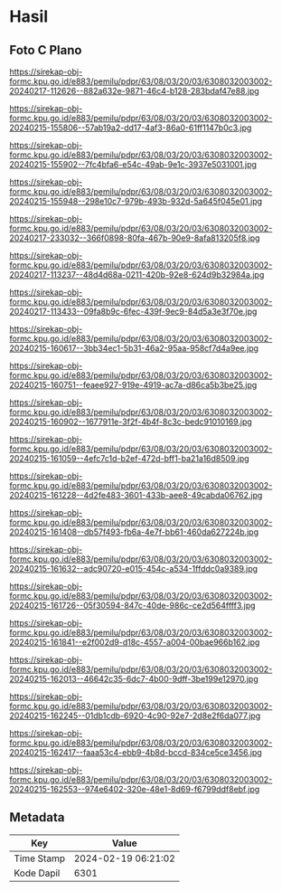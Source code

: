 # Hasil

## Foto C Plano

https://sirekap-obj-formc.kpu.go.id/e883/pemilu/pdpr/63/08/03/20/03/6308032003002-20240217-112626--882a632e-9871-46c4-b128-283bdaf47e88.jpg

https://sirekap-obj-formc.kpu.go.id/e883/pemilu/pdpr/63/08/03/20/03/6308032003002-20240215-155806--57ab19a2-dd17-4af3-86a0-61ff1147b0c3.jpg

https://sirekap-obj-formc.kpu.go.id/e883/pemilu/pdpr/63/08/03/20/03/6308032003002-20240215-155902--7fc4bfa6-e54c-49ab-9e1c-3937e5031001.jpg

https://sirekap-obj-formc.kpu.go.id/e883/pemilu/pdpr/63/08/03/20/03/6308032003002-20240215-155948--298e10c7-979b-493b-932d-5a645f045e01.jpg

https://sirekap-obj-formc.kpu.go.id/e883/pemilu/pdpr/63/08/03/20/03/6308032003002-20240217-233032--366f0898-80fa-467b-90e9-8afa813205f8.jpg

https://sirekap-obj-formc.kpu.go.id/e883/pemilu/pdpr/63/08/03/20/03/6308032003002-20240217-113237--48d4d68a-0211-420b-92e8-624d9b32984a.jpg

https://sirekap-obj-formc.kpu.go.id/e883/pemilu/pdpr/63/08/03/20/03/6308032003002-20240217-113433--09fa8b9c-6fec-439f-9ec9-84d5a3e3f70e.jpg

https://sirekap-obj-formc.kpu.go.id/e883/pemilu/pdpr/63/08/03/20/03/6308032003002-20240215-160617--3bb34ec1-5b31-46a2-95aa-958cf7d4a9ee.jpg

https://sirekap-obj-formc.kpu.go.id/e883/pemilu/pdpr/63/08/03/20/03/6308032003002-20240215-160751--feaee927-919e-4919-ac7a-d86ca5b3be25.jpg

https://sirekap-obj-formc.kpu.go.id/e883/pemilu/pdpr/63/08/03/20/03/6308032003002-20240215-160902--1677911e-3f2f-4b4f-8c3c-bedc91010169.jpg

https://sirekap-obj-formc.kpu.go.id/e883/pemilu/pdpr/63/08/03/20/03/6308032003002-20240215-161059--4efc7c1d-b2ef-472d-bff1-ba21a16d8509.jpg

https://sirekap-obj-formc.kpu.go.id/e883/pemilu/pdpr/63/08/03/20/03/6308032003002-20240215-161228--4d2fe483-3601-433b-aee8-49cabda06762.jpg

https://sirekap-obj-formc.kpu.go.id/e883/pemilu/pdpr/63/08/03/20/03/6308032003002-20240215-161408--db57f493-fb6a-4e7f-bb61-460da627224b.jpg

https://sirekap-obj-formc.kpu.go.id/e883/pemilu/pdpr/63/08/03/20/03/6308032003002-20240215-161632--adc90720-e015-454c-a534-1ffddc0a9389.jpg

https://sirekap-obj-formc.kpu.go.id/e883/pemilu/pdpr/63/08/03/20/03/6308032003002-20240215-161726--05f30594-847c-40de-986c-ce2d564ffff3.jpg

https://sirekap-obj-formc.kpu.go.id/e883/pemilu/pdpr/63/08/03/20/03/6308032003002-20240215-161841--e2f002d9-d18c-4557-a004-00bae966b162.jpg

https://sirekap-obj-formc.kpu.go.id/e883/pemilu/pdpr/63/08/03/20/03/6308032003002-20240215-162013--46642c35-6dc7-4b00-9dff-3be199e12970.jpg

https://sirekap-obj-formc.kpu.go.id/e883/pemilu/pdpr/63/08/03/20/03/6308032003002-20240215-162245--01db1cdb-6920-4c90-92e7-2d8e2f6da077.jpg

https://sirekap-obj-formc.kpu.go.id/e883/pemilu/pdpr/63/08/03/20/03/6308032003002-20240215-162417--faaa53c4-ebb9-4b8d-bccd-834ce5ce3456.jpg

https://sirekap-obj-formc.kpu.go.id/e883/pemilu/pdpr/63/08/03/20/03/6308032003002-20240215-162553--974e6402-320e-48e1-8d69-f6799ddf8ebf.jpg


## Metadata

| Key        | Value               |
| ---------- | ------------------- |
| Time Stamp | 2024-02-19 06:21:02 |
| Kode Dapil | 6301                |



